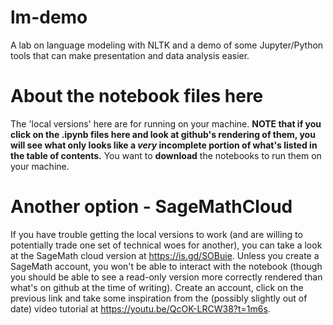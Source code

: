 # lm-demo
A lab on language modeling with NLTK and a demo of some Jupyter/Python tools that can make presentation and data analysis easier.

# About the notebook files here
The 'local versions' here are for running on your machine. **NOTE that if you click on the .ipynb files here and look at github's rendering of them, you will see what only looks like a *very* incomplete portion of what's listed in the table of contents.** You want to **download** the notebooks to run them on your machine. 

# Another option - SageMathCloud
If you have trouble getting the local versions to work (and are willing to potentially trade one set of technical woes for another), you can take a look at the SageMath cloud version at https://is.gd/SOBuie. Unless you create a SageMath account, you won't be able to interact with the notebook (though you should be able to see a read-only version more correctly rendered than what's on github at the time of writing). Create an account, click on the previous link and take some inspiration from the (possibly slightly out of date) video tutorial at https://youtu.be/QcOK-LRCW38?t=1m6s.
